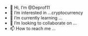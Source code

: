 - 👋 Hi, I’m @Deprof11
- 👀 I’m interested in ...cryptocurrency 
- 🌱 I’m currently learning ...
- 💞️ I’m looking to collaborate on ...
- 📫 How to reach me ...

<!---
Deprof11/Deprof11 is a ✨ special ✨ repository because its `README.md` (this file) appears on your GitHub profile.
You can click the Preview link to take a look at your changes.
--->
